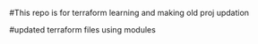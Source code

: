 #This repo is for terraform learning and making old proj updation

#updated terraform files using modules
